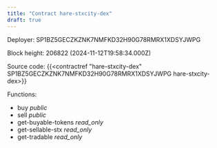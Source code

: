 ```yaml
---
title: "Contract hare-stxcity-dex"
draft: true
---
```

Deployer: SP1BZ5GECZKZNK7NMFKD32H90G78RMRX1XDSYJWPG


 



Block height: 206822 (2024-11-12T19:58:34.000Z)

Source code: {{<contractref "hare-stxcity-dex" SP1BZ5GECZKZNK7NMFKD32H90G78RMRX1XDSYJWPG hare-stxcity-dex>}}

Functions:

* buy _public_
* sell _public_
* get-buyable-tokens _read_only_
* get-sellable-stx _read_only_
* get-tradable _read_only_
